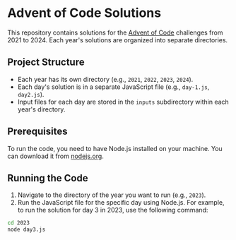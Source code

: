 # Advent of Code Solutions

This repository contains solutions for the [Advent of Code](https://adventofcode.com/) challenges from 2021 to 2024. Each year's solutions are organized into separate directories.

## Project Structure

- Each year has its own directory (e.g., `2021`, `2022`, `2023`, `2024`).
- Each day's solution is in a separate JavaScript file (e.g., `day-1.js`, `day2.js`).
- Input files for each day are stored in the `inputs` subdirectory within each year's directory.

## Prerequisites

To run the code, you need to have Node.js installed on your machine. You can download it from [nodejs.org](https://nodejs.org/).

## Running the Code

1. Navigate to the directory of the year you want to run (e.g., `2023`).
2. Run the JavaScript file for the specific day using Node.js. For example, to run the solution for day 3 in 2023, use the following command:

```bash
cd 2023
node day3.js
```